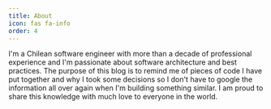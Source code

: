 ```yaml
---
title: About
icon: fas fa-info
order: 4
---
```



I'm a Chilean software engineer with more than a decade of professional experience and I'm passionate about software architecture and best practices.
The purpose of this blog is to remind me of pieces of code I have put together and why I took some decisions so I don't have to google the information all over again when I'm building something similar.
I am proud to share this knowledge with much love to everyone in the world.